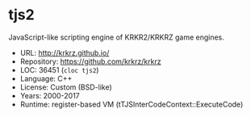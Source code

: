 # tjs2

JavaScript-like scripting engine of KRKR2/KRKRZ game engines.

* URL:        http://krkrz.github.io/
* Repository: https://github.com/krkrz/krkrz
* LOC:        36451 (`cloc tjs2`)
* Language:   C++
* License:    Custom (BSD-like)
* Years:      2000-2017
* Runtime:    register-based VM (tTJSInterCodeContext::ExecuteCode)
